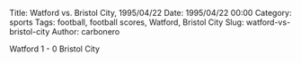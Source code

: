Title: Watford vs. Bristol City, 1995/04/22
Date: 1995/04/22 00:00
Category: sports
Tags: football, football scores, Watford, Bristol City
Slug: watford-vs-bristol-city
Author: carbonero


Watford 1 - 0 Bristol City
